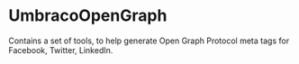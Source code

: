 # UmbracoOpenGraph
Contains a set of tools, to help generate Open Graph Protocol meta tags for Facebook, Twitter, LinkedIn.
